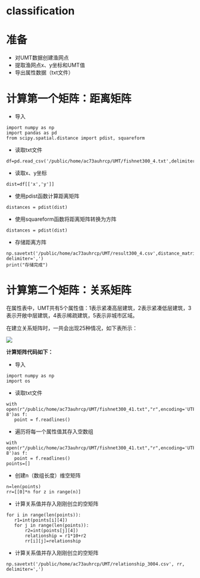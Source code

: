 # classification

# 准备
- 对UMT数据创建渔网点
- 提取渔网点x、y坐标和UMT值
- 导出属性数据（txt文件）

# 计算第一个矩阵：距离矩阵
- 导入
 ```
import numpy as np
import pandas as pd
from scipy.spatial.distance import pdist, squareform
```
- 读取txt文件
 ```
df=pd.read_csv('/public/home/ac73auhrcp/UMT/fishnet300_4.txt',delimiter=',',header='infer')
 ```
- 读取x、y坐标
 ```
dist=df[['x','y']]
 ```
- 使用pdist函数计算距离矩阵
 ```
distances = pdist(dist)
 ```
- 使用squareform函数将距离矩阵转换为方阵
 ```
distances = pdist(dist)
 ```
- 存储距离方阵
 ```
np.savetxt('/public/home/ac73auhrcp/UMT/result300_4.csv',distance_matrix, delimiter=',')
print("存储完成")
 ```

# 计算第二个矩阵：关系矩阵
在属性表中，UMT共有5个属性值：1表示紧凑高层建筑，2表示紧凑低层建筑，3表示开敞中层建筑，4表示稀疏建筑，5表示非城市区域。

在建立关系矩阵时，一共会出现25种情况，如下表所示：

![](https://github.com/Wish-s/classification/raw/master/relationship.jpg) 


**计算矩阵代码如下：**
- 导入
 ```
import numpy as np
import os 
```
- 读取txt文件
 ```
with open(r"/public/home/ac73auhrcp/UMT/fishnet300_41.txt","r",encoding='UTF-8')as f:
    point = f.readlines()
 ```
- 遍历将每一个属性值其存入空数组
 ```
with open(r"/public/home/ac73auhrcp/UMT/fishnet300_41.txt","r",encoding='UTF-8')as f:
    point = f.readlines()
points=[]
 ```
- 创建n（数组长度）维空矩阵
 ```
n=len(points)
rr=[[0]*n for z in range(n)]
 ```
- 计算关系值并存入刚刚创立的空矩阵
 ```
for i in range(len(points)):
    r1=int(points[i][4])
    for j in range(len(points)):
        r2=int(points[j][4])
        relationship = r1*10+r2
        rr[i][j]=relationship
 ```
- 计算关系值并存入刚刚创立的空矩阵
 ```
np.savetxt('/public/home/ac73auhrcp/UMT/relationship_3004.csv', rr, delimiter=',')
 ```

